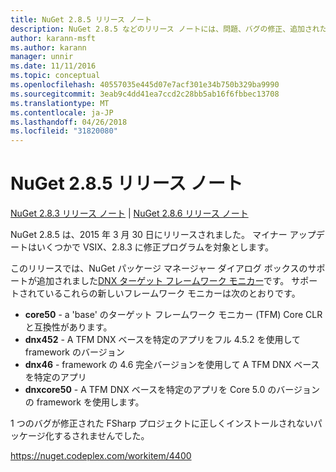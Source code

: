 ```yaml
---
title: NuGet 2.8.5 リリース ノート
description: NuGet 2.8.5 などのリリース ノートには、問題、バグの修正、追加された機能、および Dcr が知られています。
author: karann-msft
ms.author: karann
manager: unnir
ms.date: 11/11/2016
ms.topic: conceptual
ms.openlocfilehash: 40557035e445d07e7acf301e34b750b329ba9990
ms.sourcegitcommit: 3eab9c4dd41ea7ccd2c28bb5ab16f6fbbec13708
ms.translationtype: MT
ms.contentlocale: ja-JP
ms.lasthandoff: 04/26/2018
ms.locfileid: "31820080"
---
```

# <a name="nuget-285-release-notes"></a>NuGet 2.8.5 リリース ノート

[NuGet 2.8.3 リリース ノート](../release-notes/nuget-2.8.3.md) | [NuGet 2.8.6 リリース ノート](../release-notes/nuget-2.8.6.md)

NuGet 2.8.5 は、2015 年 3 月 30 日にリリースされました。 マイナー アップデートはいくつかで VSIX、2.8.3 に修正プログラムを対象とします。

このリリースでは、NuGet パッケージ マネージャー ダイアログ ボックスのサポートが追加されました[DNX ターゲット フレームワーク モニカー](https://github.com/aspnet/dnx)です。  サポートされているこれらの新しいフレームワーク モニカーは次のとおりです。

* **core50** - a 'base' のターゲット フレームワーク モニカー (TFM) Core CLR と互換性があります。
* **dnx452** - A TFM DNX ベースを特定のアプリをフル 4.5.2 を使用して framework のバージョン
* **dnx46** - framework の 4.6 完全バージョンを使用して A TFM DNX ベースを特定のアプリ
* **dnxcore50** - A TFM DNX ベースを特定のアプリを Core 5.0 のバージョンの framework を使用します。

1 つのバグが修正された FSharp プロジェクトに正しくインストールされないパッケージ化するされませんでした。

https://nuget.codeplex.com/workitem/4400